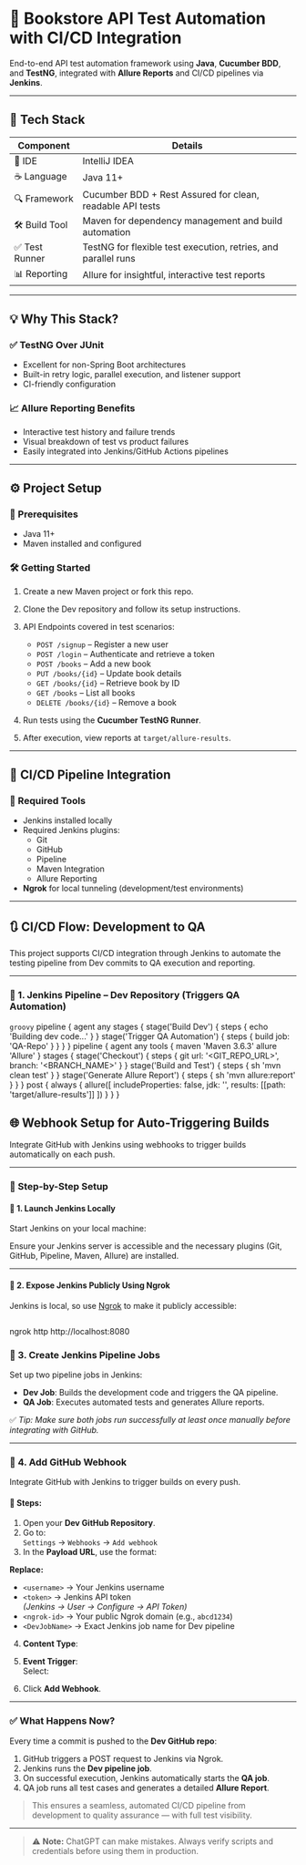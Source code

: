 # 🚀 Bookstore API Test Automation with CI/CD Integration

End-to-end API test automation framework using **Java**, **Cucumber BDD**, and **TestNG**, integrated with **Allure Reports** and CI/CD pipelines via **Jenkins**.

---

## 🧰 Tech Stack

| Component         | Details                                                                 |
|------------------|-------------------------------------------------------------------------|
| 🧠 IDE            | IntelliJ IDEA                                                           |
| ☕ Language       | Java 11+                                                                |
| 🔍 Framework     | Cucumber BDD + Rest Assured for clean, readable API tests               |
| 🛠 Build Tool     | Maven for dependency management and build automation                    |
| ✅ Test Runner    | TestNG for flexible test execution, retries, and parallel runs          |
| 📊 Reporting     | Allure for insightful, interactive test reports                          |

---

## 💡 Why This Stack?

### ✅ TestNG Over JUnit
- Excellent for non-Spring Boot architectures
- Built-in retry logic, parallel execution, and listener support
- CI-friendly configuration

### 📈 Allure Reporting Benefits
- Interactive test history and failure trends
- Visual breakdown of test vs product failures
- Easily integrated into Jenkins/GitHub Actions pipelines

---

## ⚙️ Project Setup

### 🔧 Prerequisites
- Java 11+
- Maven installed and configured

### 🛠 Getting Started

1. Create a new Maven project or fork this repo.
2. Clone the Dev repository and follow its setup instructions.
3. API Endpoints covered in test scenarios:
   - `POST /signup` – Register a new user  
   - `POST /login` – Authenticate and retrieve a token  
   - `POST /books` – Add a new book  
   - `PUT /books/{id}` – Update book details  
   - `GET /books/{id}` – Retrieve book by ID  
   - `GET /books` – List all books  
   - `DELETE /books/{id}` – Remove a book  

4. Run tests using the **Cucumber TestNG Runner**.
5. After execution, view reports at `target/allure-results`.

---

## 🔄 CI/CD Pipeline Integration

### 🧰 Required Tools

- Jenkins installed locally
- Required Jenkins plugins:
  - Git
  - GitHub
  - Pipeline
  - Maven Integration
  - Allure Reporting
- **Ngrok** for local tunneling (development/test environments)

---

## 🔃 CI/CD Flow: Development to QA

This project supports CI/CD integration through Jenkins to automate the testing pipeline from Dev commits to QA execution and reporting.

---

### 🧩 1. Jenkins Pipeline – Dev Repository (Triggers QA Automation)

```groovy```
pipeline {
    agent any
    stages {
        stage('Build Dev') {
            steps {
                echo 'Building dev code...'
            }
        }
        stage('Trigger QA Automation') {
            steps {
                build job: 'QA-Repo'
            }
        }
    }
}
pipeline {
    agent any
    tools {
        maven 'Maven 3.6.3'
        allure 'Allure'
    }
    stages {
        stage('Checkout') {
            steps {
                git url: '<GIT_REPO_URL>', branch: '<BRANCH_NAME>'
            }
        }
        stage('Build and Test') {
            steps {
                sh 'mvn clean test'
            }
        }
        stage('Generate Allure Report') {
            steps {
                sh 'mvn allure:report'
            }
        }
    }
    post {
        always {
            allure([
                includeProperties: false,
                jdk: '',
                results: [[path: 'target/allure-results']]
            ])
        }
    }
}
## 🌐 Webhook Setup for Auto-Triggering Builds

Integrate GitHub with Jenkins using webhooks to trigger builds automatically on each push.

---

### 🧱 Step-by-Step Setup

#### 🔹 1. Launch Jenkins Locally

Start Jenkins on your local machine:


Ensure your Jenkins server is accessible and the necessary plugins (Git, GitHub, Pipeline, Maven, Allure) are installed.

---

#### 🔹 2. Expose Jenkins Publicly Using Ngrok

Jenkins is local, so use [Ngrok](https://ngrok.com/) to make it publicly accessible:

```bash
```
ngrok http http://localhost:8080
### 🔹 3. Create Jenkins Pipeline Jobs

Set up two pipeline jobs in Jenkins:

- **Dev Job**: Builds the development code and triggers the QA pipeline.
- **QA Job**: Executes automated tests and generates Allure reports.

✅ *Tip: Make sure both jobs run successfully at least once manually before integrating with GitHub.*

---

### 🔹 4. Add GitHub Webhook

Integrate GitHub with Jenkins to trigger builds on every push.

#### 🚀 Steps:

1. Open your **Dev GitHub Repository**.
2. Go to:  
   `Settings` → `Webhooks` → `Add webhook`
3. In the **Payload URL**, use the format:


**Replace:**
- `<username>` → Your Jenkins username
- `<token>` → Jenkins API token  
  *(Jenkins → User → Configure → API Token)*
- `<ngrok-id>` → Your public Ngrok domain (e.g., `abcd1234`)
- `<DevJobName>` → Exact Jenkins job name for Dev pipeline

4. **Content Type**:  

5. **Event Trigger**:  
Select:

6. Click **Add Webhook**.

---

### ✅ What Happens Now?

Every time a commit is pushed to the **Dev GitHub repo**:

1. GitHub triggers a POST request to Jenkins via Ngrok.
2. Jenkins runs the **Dev pipeline job**.
3. On successful execution, Jenkins automatically starts the **QA job**.
4. QA job runs all test cases and generates a detailed **Allure Report**.

> This ensures a seamless, automated CI/CD pipeline from development to quality assurance — with full test visibility.

---

> ⚠️ **Note:** ChatGPT can make mistakes. Always verify scripts and credentials before using them in production.
